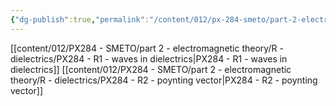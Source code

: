 ```yaml
---
{"dg-publish":true,"permalink":"/content/012/px-284-smeto/part-2-electromagnetic-theory/r-dielectrics/r-dielectrics/","noteIcon":"1","created":"2025-02-27T15:51:17.344+00:00","updated":"2025-03-06T15:40:16.767+00:00"}
---
```


[[content/012/PX284 - SMETO/part 2 - electromagnetic theory/R - dielectrics/PX284 - R1 - waves in dielectrics\|PX284 - R1 - waves in dielectrics]]
[[content/012/PX284 - SMETO/part 2 - electromagnetic theory/R - dielectrics/PX284 - R2 - poynting vector\|PX284 - R2 - poynting vector]]
